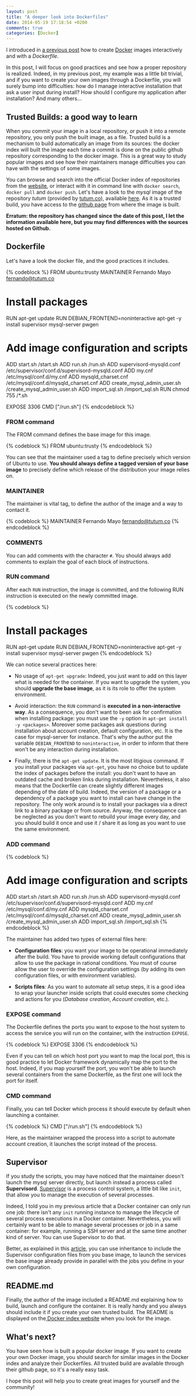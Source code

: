 ```yaml
---
layout: post
title: "A deeper look into Dockerfiles"
date: 2014-05-19 17:18:54 +0200
comments: true
categories: [Docker]
---
```


I introduced in [a previous post][first-look-dockerfiles] how to create [Docker][docker-site] images interactively and with a *Dockerfile*.

In this post, I will focus on good practices and see how a proper repository is realized. Indeed, in my previous post, my example was a little bit trivial, and if you want to create your own images through a Dockerfile, you will surely bump into difficulties: how do I manage interactive installation that ask a user input during install? How should I configure my application after installation? And many others...

<!-- More -->

Trusted Builds: a good way to learn
-----------------------------------

When you commit your image in a local repository, or push it into a remote repository, you only push the built image, as a file.
Trusted build is a mechanism to build automatically an image from its sources: the docker index will built the image each time a commit is done on the public github repository corresponding to the docker image.
This is a great way to study popular images and see how their maintainers manage difficulties you can have with the settings of some images.

You can browse and search into the official Docker index of repositories from the [website][docker-index], or interact with it in command line with `docker search`, `docker pull` and `docker push`.
Let's have a look to the *mysql* image of the repository *tutum* (provided by [tutum.co](http://tutum.co)), available [here][tutum-mysql-docker]. As it is a trusted build, you have access to the [github page][tutum-mysql-github] from where the image is built.

**Erratum: the repository has changed since the date of this post, I let the information available here, but you may find differences with the sources hosted on Github.**

Dockerfile
----------

Let's have a look the docker file, and the good practices it includes.

{% codeblock %}
FROM ubuntu:trusty
MAINTAINER Fernando Mayo <fernando@tutum.co>

# Install packages
RUN apt-get update
RUN DEBIAN_FRONTEND=noninteractive apt-get -y install supervisor mysql-server pwgen

# Add image configuration and scripts
ADD start.sh /start.sh
ADD run.sh /run.sh
ADD supervisord-mysqld.conf /etc/supervisor/conf.d/supervisord-mysqld.conf
ADD my.cnf /etc/mysql/conf.d/my.cnf
ADD mysqld_charset.cnf /etc/mysql/conf.d/mysqld_charset.cnf
ADD create_mysql_admin_user.sh /create_mysql_admin_user.sh
ADD import_sql.sh /import_sql.sh
RUN chmod 755 /\*.sh

EXPOSE 3306
CMD ["/run.sh"]
{% endcodeblock %}

### FROM command

The FROM command defines the base image for this image.

{% codeblock %}
FROM ubuntu:trusty
{% endcodeblock %}

You can see that the maintainer used a tag to define precisely which version of Ubuntu to use. **You should always define a tagged version of your base image** to precisely define which release of the distribution your image relies on.

### MAINTAINER

The maintainer is vital tag, to define the author of the image and a way to contact it.

{% codeblock %}
MAINTAINER Fernando Mayo <fernando@tutum.co>
{% endcodeblock %}

### COMMENTS

You can add comments with the character `#`. You should always add comments to explain the goal of each block of instructions.

### RUN command

After each `RUN` instruction, the image is committed, and the following RUN instruction is executed on the newly committed image.

{% codeblock %}
# Install packages
RUN apt-get update
RUN DEBIAN_FRONTEND=noninteractive apt-get -y install supervisor mysql-server pwgen
{% endcodeblock %}

We can notice several practices here:

 - No usage of `apt-get upgrade`: Indeed, you just want to add on this layer what is needed for the container. If you want to upgrade the system, you should **upgrade the base image**, as it is its role to offer the system environment.

 - Avoid interaction: the `RUN` command is **executed in a non-interactive way**. As a consequence, you don't want to been ask for confirmation when installing package: you must use the `-y` option in `apt-get install -y <packages>`. Moreover some packages ask questions during installation about account creation, default configuration, etc. It is the case for mysql-server for instance. That's why the author put the variable `DEBIAN_FRONTEND` to `noninteractive`, in order to inform that there won't be any interaction during installation.

 - Finally, there is the `apt-get update`. It is the most litigious command. If you install your packages via `apt-get`, you have no choice but to update the index of packages before the install: you don't want to have an outdated cache and broken links during installation. Nevertheless, it also means that the Dockerfile can create slightly different images depending of the date of build. Indeed, the version of a package or a dependency of a package you want to install can have change in the repository. The only work around is to install your packages via a direct link to a binary package or from source. Anyway, the consequence can be neglected as you don't want to rebuild your image every day, and you should build it once and use it / share it as long as you want to use the same environment.

### ADD command

{% codeblock %}
# Add image configuration and scripts
ADD start.sh /start.sh
ADD run.sh /run.sh
ADD supervisord-mysqld.conf /etc/supervisor/conf.d/supervisord-mysqld.conf
ADD my.cnf /etc/mysql/conf.d/my.cnf
ADD mysqld_charset.cnf /etc/mysql/conf.d/mysqld_charset.cnf
ADD create_mysql_admin_user.sh /create_mysql_admin_user.sh
ADD import_sql.sh /import_sql.sh
{% endcodeblock %}

The maintainer has added two types of external files here:

 -  **Configuration files**: you want your image to be operational immediately after the build. You have to provide working default configurations that allow to use the package in rational conditions. You must of course allow the user to override the configuration settings (by adding its own configuration files, or with environment variables).

 - **Scripts files**: As you want to automate all setup steps, it is a good idea to wrap your launcher inside scripts that could executes some  checking and actions for you (*Database creation*, *Account creation*, etc.).

### EXPOSE command

The Dockerfile defines the ports you want to expose to the host system to access the service you will run on the container, with the instruction `EXPOSE`.

{% codeblock %}
EXPOSE 3306
{% endcodeblock %}

Even if you can tell on which host port you want to map the local port, this is good practice to let Docker framework dynamically map the port to the host. Indeed, if you map yourself the port, you won't be able to launch several containers from the same Dockerfile, as the first one will lock the port for itself.

### CMD command

Finally, you can tell Docker which process it should execute by default when launching a container.

{% codeblock %}
CMD ["/run.sh"]
{% endcodeblock %}

Here, as the maintainer wrapped the process into a script to automate account creation, it launches the script instead of the process.

Supervisor
----------

If you study the scripts, you may have noticed that the maintainer doesn't launch the mysql server directly, but launch instead a process called **Supervisord**. [Supervisor][supervisord-site] is a process control system, a little bit like `init`, that allow you to manage the execution of several processes.

Indeed, I told you in my previous article that a Docker container can only run one job: there isn't any `init` running instance to manage the lifecycle of several process executions in a Docker container. Nevertheless, you will certainly want to be able to manage several processes or job in a same container: for example, running a SSH server and at the same time another kind of server. You can use Supervisor to do that.

Better, as explained in this [article][supervisor-docker], you can use inheritance to include the Supervisor configuration files from you base image, to launch the services the base image already provide in parallel with the jobs you define in your own configuration.

README.md
---------

Finally, the author of the image included a README.md explaining how to build, launch and configure the container. It is really handy and you always should include it if you create your own trusted build. The README is displayed on the[ Docker index website][tutum-mysql-docker] when you look for the image.

What's next?
------------

You have seen how is built a popular docker image. If you want to create your own Docker image, you should search for similar images in the Docker index and analyze their Dockerfiles. All trusted build are available through their github page, so it's a really easy task.

I hope this post will help you to create great images for yourself and the community!

[first-look-dockerfiles]: http://pierre-jean.baraud.fr/blog/2014/05/14/fist-look-dockerfile/
[docker-site]: https://www.docker.io/
[docker-index]: https://index.docker.io/
[tutum-mysql-docker]: https://index.docker.io/u/tutum/mysql/
[tutum-mysql-github]: https://github.com/tutumcloud/tutum-docker-mysql
[supervisord-site]: http://supervisord.org/
[supervisor-docker]: http://blog.trifork.com/2014/03/11/using-supervisor-with-docker-to-manage-processes-supporting-image-inheritance/

